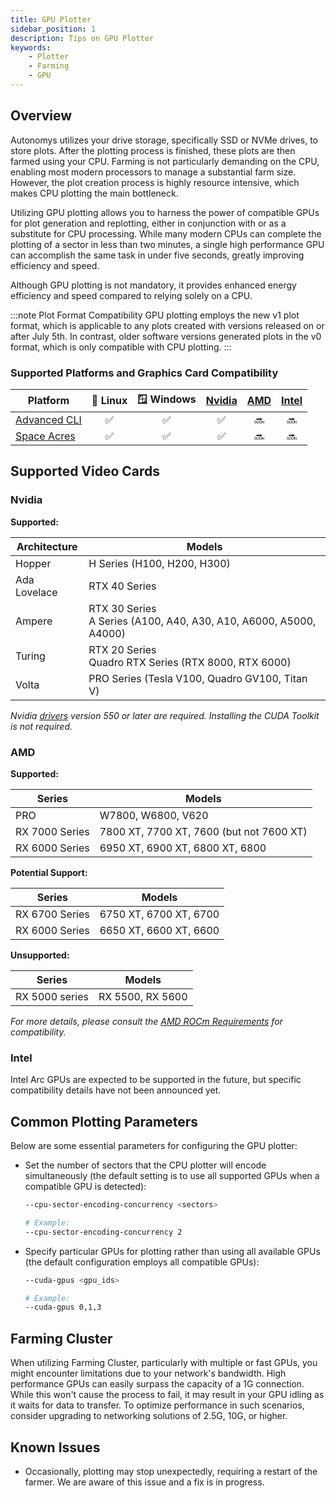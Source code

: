 ```yaml
---
title: GPU Plotter
sidebar_position: 1
description: Tips on GPU Plotter
keywords:
    - Plotter
    - Farming
    - GPU
---
```


## Overview

Autonomys utilizes your drive storage, specifically SSD or NVMe drives, to store plots. After the plotting process is finished, these plots are then farmed using your CPU. Farming is not particularly demanding on the CPU, enabling most modern processors to manage a substantial farm size. However, the plot creation process is highly resource intensive, which makes CPU plotting the main bottleneck.

Utilizing GPU plotting allows you to harness the power of compatible GPUs for plot generation and replotting, either in conjunction with or as a substitute for CPU processing. While many modern CPUs can complete the plotting of a sector in less than two minutes, a single high performance GPU can accomplish the same task in under five seconds, greatly improving efficiency and speed.

Although GPU plotting is not mandatory, it provides enhanced energy efficiency and speed compared to relying solely on a CPU.


:::note Plot Format Compatibility
GPU plotting employs the new v1 plot format, which is applicable to any plots created with versions released on or after July 5th. In contrast, older software versions generated plots in the v0 format, which is only compatible with CPU plotting.
:::


### Supported Platforms and Graphics Card Compatibility
| Platform          | 🐧 Linux | 🪟 Windows | [Nvidia](#nvidia) | [AMD](#amd) | [Intel](#intel) |
|-------------------|:-------:|:---------:|:---------:|:-----------:|:------------:|
| [Advanced CLI](https://github.com/autonomys/subspace/releases)          |   ✅    |    ✅     |    ✅     |     🔜      |      🔜      |
| [Space Acres](https://github.com/autonomys/space-acres/releases)       |   ✅    |    ✅     |    ✅     |     🔜      |      🔜      |


## Supported Video Cards

### **Nvidia**
**Supported:**

| Architecture      | Models                                                                 |
|-------------------|------------------------------------------------------------------------|
| Hopper            | H Series (H100, H200, H300)                                            |
| Ada Lovelace      | RTX 40 Series                                                          |
| Ampere            | RTX 30 Series <br /> A Series (A100, A40, A30, A10, A6000, A5000, A4000) |
| Turing            | RTX 20 Series <br /> Quadro RTX Series (RTX 8000, RTX 6000)              |
| Volta             | PRO Series (Tesla V100, Quadro GV100, Titan V)                         |

*Nvidia [drivers](https://developer.nvidia.com/cuda-downloads) version 550 or later are required. Installing the CUDA Toolkit is not required.*

### **AMD**

**Supported:**

| Series            | Models                                                                 |
|-------------------|------------------------------------------------------------------------|
| PRO               | W7800, W6800, V620                                                     |
| RX 7000 Series    | 7800 XT, 7700 XT, 7600 (but not 7600 XT)                               |
| RX 6000 Series    | 6950 XT, 6900 XT, 6800 XT, 6800                                        |

**Potential Support:**

| Series            | Models                                                                 |
|-------------------|------------------------------------------------------------------------|
| RX 6700 Series    | 6750 XT, 6700 XT, 6700                                                 |
| RX 6000 Series    | 6650 XT, 6600 XT, 6600                                                 |

**Unsupported:**

| Series            | Models                                                                 |
|-------------------|------------------------------------------------------------------------|
| RX 5000 series    | RX 5500, RX 5600                                                       |


*For more details, please consult the [AMD ROCm Requirements](https://rocm.docs.amd.com/projects/install-on-linux/en/latest/reference/system-requirements.html) for compatibility.*

### **Intel**

Intel Arc GPUs are expected to be supported in the future, but specific compatibility details have not been announced yet.


## Common Plotting Parameters

Below are some essential parameters for configuring the GPU plotter:

- Set the number of sectors that the CPU plotter will encode simultaneously (the default setting is to use all supported GPUs when a compatible GPU is detected):
  ```bash
  --cpu-sector-encoding-concurrency <sectors>

  # Example:
  --cpu-sector-encoding-concurrency 2
  ```
- Specify particular GPUs for plotting rather than using all available GPUs (the default configuration employs all compatible GPUs):
  ```bash
  --cuda-gpus <gpu_ids>

  # Example:
  --cuda-gpus 0,1,3
  ```


## Farming Cluster
  
When utilizing Farming Cluster, particularly with multiple or fast GPUs, you might encounter limitations due to your network's bandwidth. High performance GPUs can easily surpass the capacity of a 1G connection. While this won't cause the process to fail, it may result in your GPU idling as it waits for data to transfer. To optimize performance in such scenarios, consider upgrading to networking solutions of 2.5G, 10G, or higher.


## Known Issues

- Occasionally, plotting may stop unexpectedly, requiring a restart of the farmer. We are aware of this issue and a fix is in progress.
